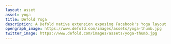 ```yaml
---
layout: asset
asset: yoga
title: Defold Yoga
description: A Defold native extension exposing Facebook's Yoga layout library via a Lua wrapper.
opengraph_image: https://www.defold.com/images/assets/yoga-thumb.jpg
twitter_image: https://www.defold.com/images/assets/yoga-thumb.jpg
---
```

